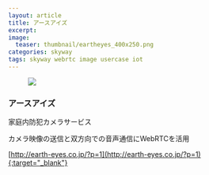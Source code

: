 ```yaml
---
layout: article
title: アースアイズ
excerpt: 
image:
  teaser: thumbnail/eartheyes_400x250.png
categories: skyway
tags: skyway webrtc image usercase iot
---
```


<figure>
	<a href="" target="_blank"><img src="{{ site.url }}/images/pages/eartheyes.png"></a>
</figure>

### アースアイズ

家庭内防犯カメラサービス

カメラ映像の送信と双方向での音声通信にWebRTCを活用

[http://earth-eyes.co.jp/?p=1](http://earth-eyes.co.jp/?p=1){:target="_blank"}
